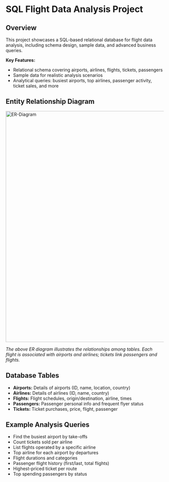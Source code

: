# SQL Flight Data Analysis Project

## Overview

This project showcases a SQL-based relational database for flight data analysis, including schema design, sample data, and advanced business queries.

**Key Features:**
- Relational schema covering airports, airlines, flights, tickets, passengers
- Sample data for realistic analysis scenarios
- Analytical queries: busiest airports, top airlines, passenger activity, ticket sales, and more

## Entity Relationship Diagram
<img width="1449" height="737" alt="ER-Diagram" src="https://github.com/user-attachments/assets/4f82672f-62b7-4235-bf13-cd138e4b12e6" />


*The above ER diagram illustrates the relationships among tables. Each flight is associated with airports and airlines; tickets link passengers and flights.*

## Database Tables

- **Airports:** Details of airports (ID, name, location, country)
- **Airlines:** Details of airlines (ID, name, country)
- **Flights:** Flight schedules, origin/destination, airline, times
- **Passengers:** Passenger personal info and frequent flyer status
- **Tickets:** Ticket purchases, price, flight, passenger

## Example Analysis Queries

- Find the busiest airport by take-offs
- Count tickets sold per airline
- List flights operated by a specific airline
- Top airline for each airport by departures
- Flight durations and categories
- Passenger flight history (first/last, total flights)
- Highest-priced ticket per route
- Top spending passengers by status
